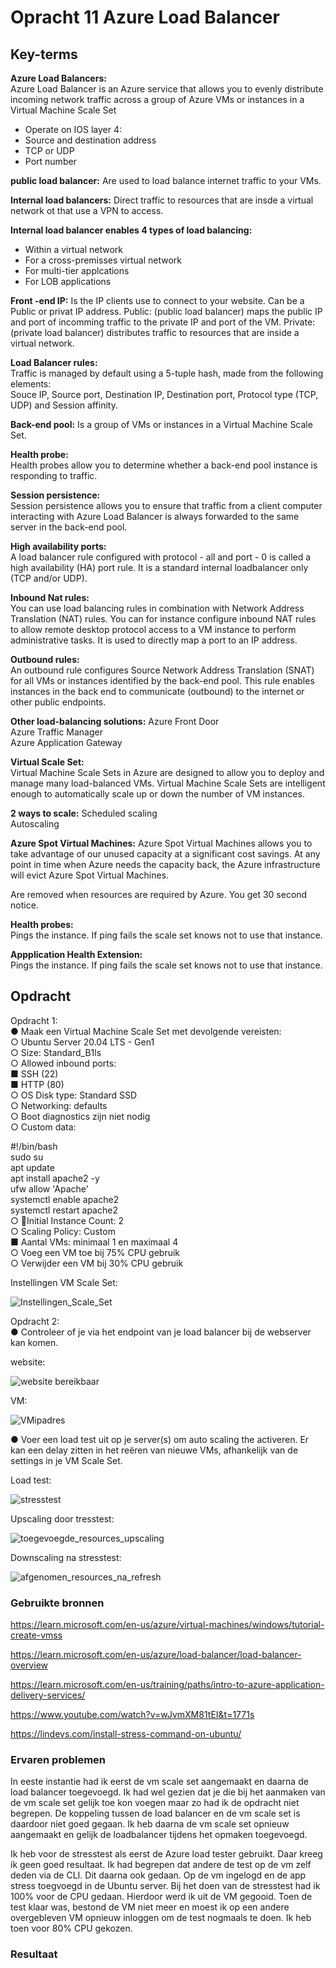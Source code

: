 # Opracht 11 Azure Load Balancer


## Key-terms  

**Azure Load Balancers:**   
Azure Load Balancer is an Azure service that allows you to evenly distribute incoming network traffic across a group of Azure VMs or instances in a Virtual Machine Scale Set

* Operate on IOS layer 4:   
* Source and destination address  
* TCP or UDP  
* Port number  

**public load balancer:** 
Are used to load balance internet traffic to  your VMs.

**Internal load balancers:**
Direct traffic to resources that are insde a virtual network ot that use a VPN to access. 

**Internal load balancer enables 4 types of load balancing:**  
* Within a virtual network  
* For a cross-premisses virtual network  
* For multi-tier applcations  
* For LOB applications  

**Front -end IP:**
Is the IP clients use to connect to your website.
Can be a Public or privat IP address.
Public: (public load balancer) maps the public IP and port of incomming traffic to the private IP and port of the VM.
Private: (private load balancer) distributes traffic to resources that are inside a virtual network. 

**Load Balancer rules:**  
Traffic is managed by default using a 5-tuple hash, made from the following elements:  
Souce IP, Source port, Destination IP, Destination port, Protocol type (TCP, UDP) and Session affinity.

**Back-end pool:**
Is a group of VMs or instances in a Virtual Machine Scale Set.

**Health probe:**   
Health probes allow you to determine whether a back-end pool instance is responding to traffic.

**Session persistence:**  
Session persistence allows you to ensure that traffic from a client computer interacting with Azure Load Balancer is always forwarded to the same server in the back-end pool.

**High availability ports:**  
A load balancer rule configured with protocol - all and port - 0 is called a high availability (HA) port rule. It is a standard internal loadbalancer only (TCP and/or UDP). 

**Inbound Nat rules:**  
You can use load balancing rules in combination with Network Address Translation (NAT) rules. You can for instance configure inbound NAT rules to allow remote desktop protocol access to a VM instance to perform administrative tasks. It is used to directly map a port to an IP address.

**Outbound rules:**  
An outbound rule configures Source Network Address Translation (SNAT) for all VMs or instances identified by the back-end pool. This rule enables instances in the back end to communicate (outbound) to the internet or other public endpoints.  

**Other load-balancing solutions:**
Azure Front Door  
Azure Traffic Manager  
Azure Application Gateway  


**Virtual Scale Set:**  
Virtual Machine Scale Sets in Azure are designed to allow you to deploy and manage many load-balanced VMs. Virtual Machine Scale Sets are intelligent enough to automatically scale up or down the number of VM instances.

**2 ways to scale:**
Scheduled scaling  
Autoscaling

**Azure Spot Virtual Machines:**
Azure Spot Virtual Machines allows you to take advantage of our unused capacity at a significant cost savings. At any point in time when Azure needs the capacity back, the Azure infrastructure will evict Azure Spot Virtual Machines. 

Are removed when resources are required by Azure. You get 30 second notice.

**Health probes:**    
Pings the instance. If ping fails the scale set knows not to use that instance.

**Appplication Health Extension:**  
Pings the instance. If ping fails the scale set knows not to use that instance.



## Opdracht
Opdracht 1:  
●	Maak een Virtual Machine Scale Set met devolgende   vereisten:  
○	Ubuntu Server 20.04 LTS - Gen1  
○	Size: Standard_B1ls  
○	Allowed inbound ports:  
■	SSH (22)  
■	HTTP (80)  
○	OS Disk type: Standard SSD  
○	Networking: defaults  
○	Boot diagnostics zijn niet nodig  
○	Custom data:

#!/bin/bash  
sudo su  
apt update  
apt install apache2 -y  
ufw allow 'Apache'  
systemctl enable apache2  
systemctl restart apache2  
○	Initial Instance Count: 2  
○	Scaling Policy: Custom  
■	Aantal VMs: minimaal 1 en maximaal 4  
○	Voeg een VM toe bij 75% CPU gebruik  
○	Verwijder een VM bij 30% CPU gebruik  

Instellingen VM Scale Set:


![Instellingen_Scale_Set](https://user-images.githubusercontent.com/123589199/235990092-bcc17a31-120f-46db-88ca-d83e4d41fa2d.png)

Opdracht 2:  
●	Controleer of je via het endpoint van je load balancer bij de webserver kan komen. 

website:

![website bereikbaar](https://user-images.githubusercontent.com/123589199/235990191-39bc3515-ebc2-4883-bae9-b63a7d9f26fe.png)

VM:


![VMipadres](https://user-images.githubusercontent.com/123589199/235990440-9d7f343c-82bb-4c4d-8796-a0e710947e05.png)



●	Voer een load test uit op je server(s) om auto scaling the activeren. Er kan een delay zitten in het    reëren van nieuwe VMs, afhankelijk van de settings in je VM Scale Set.


Load test:


![stresstest](https://user-images.githubusercontent.com/123589199/235990680-4aa58bee-c31c-4104-8bca-e014fba00d5b.png)

Upscaling door tresstest:

![toegevoegde_resources_upscaling](https://user-images.githubusercontent.com/123589199/235990742-aa704425-7865-4f04-8bb7-6caef1a5ccbc.png)

Downscaling na stresstest:


![afgenomen_resources_na_refresh](https://user-images.githubusercontent.com/123589199/235990938-bae084d1-3c3c-4c22-b10d-3d82092a8a0a.png)


### Gebruikte bronnen

https://learn.microsoft.com/en-us/azure/virtual-machines/windows/tutorial-create-vmss    

https://learn.microsoft.com/en-us/azure/load-balancer/load-balancer-overview  

https://learn.microsoft.com/en-us/training/paths/intro-to-azure-application-delivery-services/

https://www.youtube.com/watch?v=wJvmXM81tEI&t=1771s  

https://lindevs.com/install-stress-command-on-ubuntu/

### Ervaren problemen
In eeste instantie had ik eerst de vm scale set aangemaakt en daarna de load balancer toegevoegd. Ik had wel gezien dat je die bij het aanmaken van de vm scale set gelijk toe kon voegen maar zo had ik de opdracht niet begrepen. De koppeling tussen de load balancer en de vm scale set is daardoor niet goed gegaan. Ik heb daarna de vm scale set opnieuw aangemaakt en gelijk de loadbalancer tijdens het opmaken toegevoegd. 

Ik heb voor de stresstest als eerst de Azure load tester gebruikt. Daar kreeg ik geen goed resultaat. Ik had begrepen dat andere de test op de vm zelf deden via de CLI. Dit daarna ook gedaan. Op de vm ingelogd en de app stress toegvoegd in de Ubuntu server. Bij het doen van de stresstest had ik 100% voor de CPU gedaan. Hierdoor werd ik uit de VM gegooid. Toen de test klaar was, bestond de VM niet meer en moest ik op een andere overgebleven VM opnieuw inloggen om de test nogmaals te doen. Ik heb toen voor 80% CPU gekozen. 

### Resultaat
